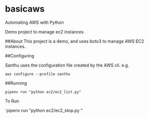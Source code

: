 # basicaws
Automating AWS with Python

Demo project to manage ec2 instances

##About
This project is a demo, and uses boto3 to manage AWS EC2 instances.

##Configuring

Santhu uses the configuration file created by the AWS cli. 
e.g.

`aws configure --profile santhu`

##Running

`pipenv run "python ec2/ec2_list.py"`

To Run 

`pipenv run "python ec2/ec2_stop.py <tag-name>"
